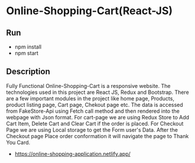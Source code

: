 # Online-Shopping-Cart(React-JS)

## Run
- npm install
- npm start

## Description 
Fully Functional  Online-Shopping-Cart is a responsive website. The technologies used in this project are React JS, Redux and Bootstrap. There are a few important modules in the project like home page, Products, product listing page, Cart page, Chekout page etc. The data is accessed from FakeStore-Api using Fetch call method and then rendered into the webpage with Json format. For cart-page we are using Redux Store to Add Cart Item, Delete Cart and Clear Cart if the order is placed. For Checkout Page we are using Local storage to get the Form user's Data. After the Checkout page Place order conformation it will navigate the page to Thank You Card.

- https://online-shopping-application.netlify.app/
